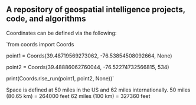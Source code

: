 ## A repository of geospatial intelligence projects, code, and algorithms


Coordinates can be defined via the following:


`from coords import Coords

point1 = Coords(39.48719569273062, -76.53854508092664, None)

point2 = Coords(39.48886062760044, -76.52274732566815, 534)

print(Coords.rise_run(point1, point2, None))`


Space is defined at 50 miles in the US and 62 miles internationally.
50 miles (80.65 km) = 264000 feet
62 miles (100 km) = 327360 feet
